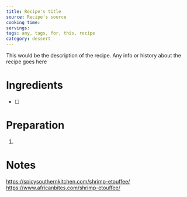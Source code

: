 ```yaml
---
title: Recipe's title
source: Recipe's source
cooking time:
servings:
tags: any, tags, for, this, recipe
category: dessert
---
```


This would be the description of the recipe. Any info or history about the recipe goes here

Ingredients
===========

* [ ]

Preparation
===========
1.

Notes
=====

https://spicysouthernkitchen.com/shrimp-etouffee/
https://www.africanbites.com/shrimp-etouffee/
